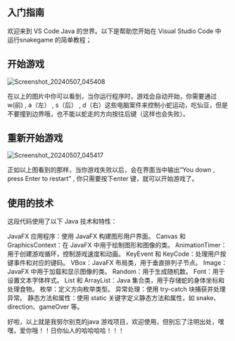 ## 入门指南

欢迎来到 VS Code Java 的世界。以下是帮助您开始在 Visual Studio Code 中 运行snakegame 的简单教程；
## 开始游戏
![Screenshot_20240507_045408](https://github.com/nurbek18/SnakeGame-_n-/assets/87654975/32ca09de-0c13-4140-a3c7-06e5d71480e5)

在以上的图片中你可以看到，当你运行程序时，游戏会自动开始，你需要通过  w(前) , a（左） , s（后） , d（右）这些电脑案件来控制小蛇运动，吃仙豆，但是不要撞到边界哦，也不能以蛇走的方向按往后键（这样也会失败）。
## 重新开始游戏
![Screenshot_20240507_045417](https://github.com/nurbek18/SnakeGame-_n-/assets/87654975/1c306bd3-2d5a-43a9-aecd-807c6bf98bca)

正如以上图看到的那样，当你游戏失败以后，会在界面当中输出“You down , press Enter to restart” , 你只需要按下enter 键，就可以开始游戏了。

## 使用的技术
这段代码使用了以下 Java 技术和特性：

JavaFX 应用程序：使用 JavaFX 构建图形用户界面。
Canvas 和 GraphicsContext：在 JavaFX 中用于绘制图形和图像的类。
AnimationTimer：用于创建游戏循环，控制游戏速度和动画。
KeyEvent 和 KeyCode：处理用户按键事件和对应的键码。
VBox：JavaFX 布局类，用于垂直排列子节点。
Image：JavaFX 中用于加载和显示图像的类。
Random：用于生成随机数。
Font：用于设置文本字体样式。
List 和 ArrayList：Java 集合类，用于存储蛇的身体坐标和处理食物。
枚举：定义方向枚举类型。
异常处理：使用 try-catch 块捕获并处理异常。
静态方法和属性：使用 static 关键字定义静态方法和属性，如 snake、direction、gameOver 等。

好啦，以上就是我努尔别克的java 游戏项目，欢迎使用，但别忘了注明出处，嘿嘿，爱你哦！！日你仙人的哈哈哈哈！！！



